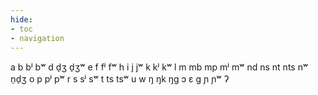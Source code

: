 ```yaml
---
hide:
- toc
- navigation
---
```

a
b
bʲ
bʷ
d
d̠ʒ
d̠ʒʷ
e
f
fʲ
fʷ
h
i
j
jʷ
k
kʲ
kʷ
l
m
mb
mp
mʲ
mʷ
nd
ns
nt
nts
nʷ
n̠d̠ʒ
o
p
pʲ
pʷ
r
s
sʲ
sʷ
t
ts
tsʷ
u
w
ŋ
ŋk
ŋɡ
ɔ
ɛ
ɡ
ɲ
ɲʷ
ʔ
